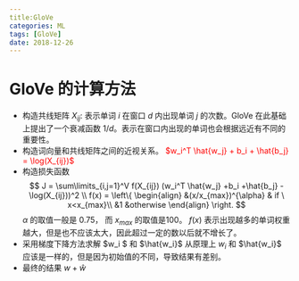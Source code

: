 ```yaml
---
title:GloVe
categories: ML
tags: [GloVe]
date: 2018-12-26
---
```


# GloVe 的计算方法

- 构造共线矩阵
  $X_{ij}$: 表示单词 $i$ 在窗口 $d$ 内出现单词 $j$ 的次数。GloVe 在此基础上提出了一个衰减函数 $1/d$。表示在窗口内出现的单词也会根据远近有不同的重要性。 
- 构造词向量和共线矩阵之间的近视关系。
  <font color=red>$w_i^T \hat{w_j} + b_i + \hat{b_j} = \log(X_{ij})$</font>
- 构造损失函数
    $$
    J = \sum\limits_{i,j=1}^V f(X_{ij}) (w_i^T \hat{w_j} +b_i +\hat{b_j} -\log(X_{ij}))^2 \\
    f(x) = \left\{   \begin{align} &(x/x_{max})^{\alpha}  & if \ x<x_{max}\\ &1 &otherwise  \end{align} \right.
    $$
    $\alpha$ 的取值一般是 0.75， 而 $x_{max}$ 的取值是100。 $f(x)$ 表示出现越多的单词权重越大，但是也不应该太大，因此超过一定的数以后就不增长了。
- 采用梯度下降方法求解 $w_i $ 和 $\hat{w_i}$
	从原理上 $w_i$ 和 $\hat{w_i}$ 应该是一样的，但是因为初始值的不同，导致结果有差别。
- 最终的结果
	$w+\hat{w}$

